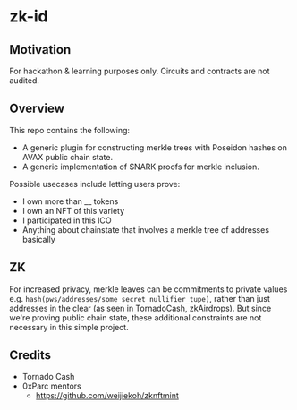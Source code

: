 # zk-id

## Motivation
For hackathon & learning purposes only. Circuits and contracts are not audited.

## Overview
This repo contains the following: 
- A generic plugin for constructing merkle trees with Poseidon hashes on AVAX public chain state.
- A generic implementation of SNARK proofs for merkle inclusion.

Possible usecases include letting users prove:
- I own more than __ tokens
- I own an NFT of this variety
- I participated in this ICO
- Anything about chainstate that involves a merkle tree of addresses basically

## ZK
For increased privacy, merkle leaves can be commitments to private values e.g. `hash(pws/addresses/some_secret_nullifier_tupe)`, rather than just addresses in the clear (as seen in TornadoCash, zkAirdrops). But since we're proving public chain state, these additional constraints are not necessary in this simple project.

## Credits
- Tornado Cash
- 0xParc mentors
	- https://github.com/weijiekoh/zknftmint